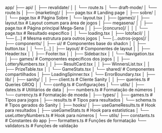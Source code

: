 app/
├── api/
│   ├── revalidate/
│   │   └── route.ts
│   └── draft-mode/
│       └── route.ts
│
├── (marketing)/
│   ├── page.tsx                    # Landing page
│   ├── sobre/
│   │   └── page.tsx               # Página Sobre
│   └── layout.tsx
│
├── (games)/
│   ├── layout.tsx                 # Layout comum para área de jogos
│   ├── megasena/
│   │   ├── page.tsx              # Página principal Mega-Sena
│   │   ├── [concurso]/
│   │   │   └── page.tsx         # Resultado específico
│   │   └── loading.tsx
│   ├── lotofacil/
│   │   └── [...]                # Mesma estrutura para outros jogos
│   └── [...outros-jogos]/
│
├── components/
│   ├── ui/                       # Componentes base do shadcn
│   │   ├── button.tsx
│   │   └── [...]
│   ├── layout/                   # Componentes de layout
│   │   ├── Header.tsx
│   │   ├── Footer.tsx
│   │   ├── Sidebar.tsx
│   │   └── Navigation.tsx
│   ├── games/                    # Componentes específicos dos jogos
│   │   ├── LotteryNumbers.tsx
│   │   ├── ResultCard.tsx
│   │   ├── WinnersList.tsx
│   │   ├── PrizeTable.tsx
│   │   └── GameStats.tsx
│   └── shared/                   # Componentes compartilhados
│       ├── LoadingSpinner.tsx
│       └── ErrorBoundary.tsx
│
├── lib/
│   ├── sanity/
│   │   ├── client.ts            # Cliente Sanity
│   │   ├── queries.ts           # Queries GROQ
│   │   └── config.ts           # Configurações
│   └── utils/
│       ├── dates.ts             # Utilitários de data
│       ├── numbers.ts           # Formatação de números
│       └── currency.ts          # Formatação de moeda
│
├── types/
│   ├── games.ts                 # Tipos para jogos
│   ├── results.ts               # Tipos para resultados
│   └── schema.ts                # Tipos gerados do Sanity
│
├── hooks/
│   ├── useGameResults.ts        # Hook para resultados
│   ├── useGameStats.ts          # Hook para estatísticas
│   └── useLotteryNumbers.ts     # Hook para números
│
└── utils/
    ├── constants.ts             # Constantes do app
    ├── formatters.ts            # Funções de formatação
    └── validators.ts            # Funções de validação
